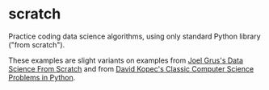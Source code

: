 # scratch

Practice coding data science algorithms, using only standard Python library ("from scratch").  

These examples are slight variants on examples from [Joel Grus's Data Science From Scratch](https://github.com/joelgrus/data-science-from-scratch) and from [David Kopec's Classic Computer Science Problems in Python](https://github.com/davecom/ClassicComputerScienceProblemsInPython).